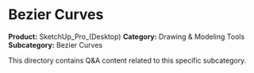 # Bezier Curves

**Product:** SketchUp_Pro_(Desktop)
**Category:** Drawing & Modeling Tools
**Subcategory:** Bezier Curves

This directory contains Q&A content related to this specific subcategory.
